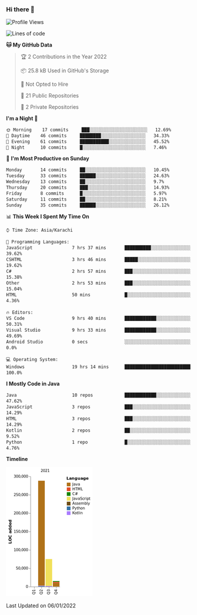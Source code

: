 ### Hi there 👋

<!--
**BilalJaved15/BilalJaved15** is a ✨ _special_ ✨ repository because its `README.md` (this file) appears on your GitHub profile.

Here are some ideas to get you started:

- 🔭 I’m currently working on ...
- 🌱 I’m currently learning ...
- 👯 I’m looking to collaborate on ...
- 🤔 I’m looking for help with ...
- 💬 Ask me about ...
- 📫 How to reach me: ...
- 😄 Pronouns: ...
- ⚡ Fun fact: ...
-->

<!--START_SECTION:waka-->
![Profile Views](http://img.shields.io/badge/Profile%20Views-1-blue)

![Lines of code](https://img.shields.io/badge/From%20Hello%20World%20I%27ve%20Written-378%20Thousand%20lines%20of%20code-blue)

**🐱 My GitHub Data** 

> 🏆 2 Contributions in the Year 2022
 > 
> 📦 25.8 kB Used in GitHub's Storage 
 > 
> 🚫 Not Opted to Hire
 > 
> 📜 21 Public Repositories 
 > 
> 🔑 2 Private Repositories  
 > 
**I'm a Night 🦉** 

```text
🌞 Morning    17 commits     ███░░░░░░░░░░░░░░░░░░░░░░   12.69% 
🌆 Daytime    46 commits     ████████░░░░░░░░░░░░░░░░░   34.33% 
🌃 Evening    61 commits     ███████████░░░░░░░░░░░░░░   45.52% 
🌙 Night      10 commits     █░░░░░░░░░░░░░░░░░░░░░░░░   7.46%

```
📅 **I'm Most Productive on Sunday** 

```text
Monday       14 commits     ██░░░░░░░░░░░░░░░░░░░░░░░   10.45% 
Tuesday      33 commits     ██████░░░░░░░░░░░░░░░░░░░   24.63% 
Wednesday    13 commits     ██░░░░░░░░░░░░░░░░░░░░░░░   9.7% 
Thursday     20 commits     ███░░░░░░░░░░░░░░░░░░░░░░   14.93% 
Friday       8 commits      █░░░░░░░░░░░░░░░░░░░░░░░░   5.97% 
Saturday     11 commits     ██░░░░░░░░░░░░░░░░░░░░░░░   8.21% 
Sunday       35 commits     ██████░░░░░░░░░░░░░░░░░░░   26.12%

```


📊 **This Week I Spent My Time On** 

```text
⌚︎ Time Zone: Asia/Karachi

💬 Programming Languages: 
JavaScript               7 hrs 37 mins       ██████████░░░░░░░░░░░░░░░   39.62% 
CSHTML                   3 hrs 46 mins       █████░░░░░░░░░░░░░░░░░░░░   19.62% 
C#                       2 hrs 57 mins       ███░░░░░░░░░░░░░░░░░░░░░░   15.38% 
Other                    2 hrs 53 mins       ███░░░░░░░░░░░░░░░░░░░░░░   15.04% 
HTML                     50 mins             █░░░░░░░░░░░░░░░░░░░░░░░░   4.36%

🔥 Editors: 
VS Code                  9 hrs 40 mins       ████████████░░░░░░░░░░░░░   50.31% 
Visual Studio            9 hrs 33 mins       ████████████░░░░░░░░░░░░░   49.69% 
Android Studio           0 secs              ░░░░░░░░░░░░░░░░░░░░░░░░░   0.0%

💻 Operating System: 
Windows                  19 hrs 14 mins      █████████████████████████   100.0%

```

**I Mostly Code in Java** 

```text
Java                     10 repos            ████████████░░░░░░░░░░░░░   47.62% 
JavaScript               3 repos             ███░░░░░░░░░░░░░░░░░░░░░░   14.29% 
HTML                     3 repos             ███░░░░░░░░░░░░░░░░░░░░░░   14.29% 
Kotlin                   2 repos             ██░░░░░░░░░░░░░░░░░░░░░░░   9.52% 
Python                   1 repo              █░░░░░░░░░░░░░░░░░░░░░░░░   4.76%

```


**Timeline**

![Chart not found](https://raw.githubusercontent.com/BilalJaved15/BilalJaved15/main/charts/bar_graph.png) 


 Last Updated on 06/01/2022
<!--END_SECTION:waka-->
